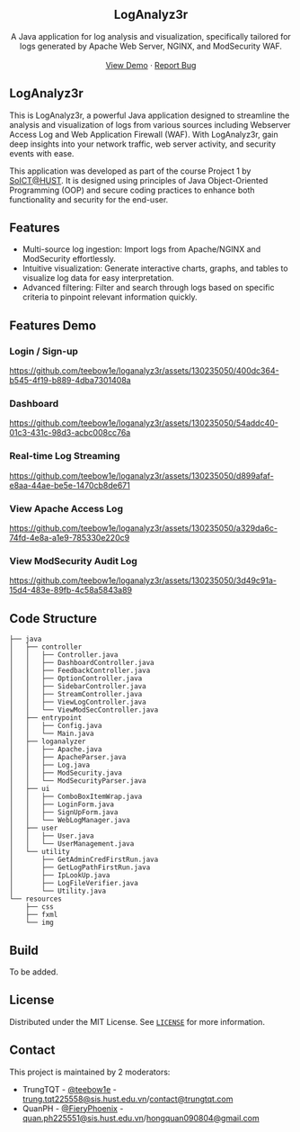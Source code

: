 <div align="center">
  <h2 align="center">LogAnalyz3r</h3>

  <p align="center">
    A Java application for log analysis and visualization, specifically tailored for  <br /> logs generated by Apache Web Server, NGINX, and ModSecurity WAF.
    <br />
    <br />
    <a href="https://github.com/teebow1e/loganalyz3r/blob/main/README.md#features-demo">View Demo</a>
    ·
    <a href="https://github.com/teebow1e/project1-soict/issues">Report Bug</a>
  </p>
</div>

## LogAnalyz3r
This is LogAnalyz3r, a powerful Java application designed to streamline the analysis and visualization of logs from various sources including Webserver Access Log and Web Application Firewall (WAF). With LogAnalyz3r, gain deep insights into your network traffic, web server activity, and security events with ease. 

This application was developed as part of the course Project 1 by [SoICT@HUST](https://soict.hust.edu.vn/). It is designed using principles of Java Object-Oriented Programming (OOP) and secure coding practices to enhance both functionality and security for the end-user.

## Features
- Multi-source log ingestion: Import logs from Apache/NGINX and ModSecurity effortlessly.
- Intuitive visualization: Generate interactive charts, graphs, and tables to visualize log data for easy interpretation.
- Advanced filtering: Filter and search through logs based on specific criteria to pinpoint relevant information quickly.

## Features Demo
### Login / Sign-up
https://github.com/teebow1e/loganalyz3r/assets/130235050/400dc364-b545-4f19-b889-4dba7301408a

### Dashboard
https://github.com/teebow1e/loganalyz3r/assets/130235050/54addc40-01c3-431c-98d3-acbc008cc76a

### Real-time Log Streaming
https://github.com/teebow1e/loganalyz3r/assets/130235050/d899afaf-e8aa-44ae-be5e-1470cb8de671

### View Apache Access Log
https://github.com/teebow1e/loganalyz3r/assets/130235050/a329da6c-74fd-4e8a-a1e9-785330e220c9

### View ModSecurity Audit Log
https://github.com/teebow1e/loganalyz3r/assets/130235050/3d49c91a-15d4-483e-89fb-4c58a5843a89

## Code Structure
```
├── java
│   ├── controller
│   │   ├── Controller.java
│   │   ├── DashboardController.java
│   │   ├── FeedbackController.java
│   │   ├── OptionController.java
│   │   ├── SidebarController.java
│   │   ├── StreamController.java
│   │   ├── ViewLogController.java
│   │   └── ViewModSecController.java
│   ├── entrypoint
│   │   ├── Config.java
│   │   └── Main.java
│   ├── loganalyzer
│   │   ├── Apache.java
│   │   ├── ApacheParser.java
│   │   ├── Log.java
│   │   ├── ModSecurity.java
│   │   └── ModSecurityParser.java
│   ├── ui
│   │   ├── ComboBoxItemWrap.java
│   │   ├── LoginForm.java
│   │   ├── SignUpForm.java
│   │   └── WebLogManager.java
│   ├── user
│   │   ├── User.java
│   │   └── UserManagement.java
│   └── utility
│       ├── GetAdminCredFirstRun.java
│       ├── GetLogPathFirstRun.java
│       ├── IpLookUp.java
│       ├── LogFileVerifier.java
│       └── Utility.java
└── resources
    ├── css
    ├── fxml
    └── img
```
## Build
To be added.

## License
Distributed under the MIT License. See [`LICENSE`](https://github.com/teebow1e/loganalyz3r/blob/main/LICENSE) for more information.

## Contact
This project is maintained by 2 moderators:
- TrungTQT - [@teebow1e](https://github.com/teebow1e/) - trung.tqt225558@sis.hust.edu.vn/contact@trungtqt.com
- QuanPH - [@FieryPhoenix](https://www.facebook.com/quan.phamhong.98871) - quan.ph225551@sis.hust.edu.vn/hongquan090804@gmail.com

